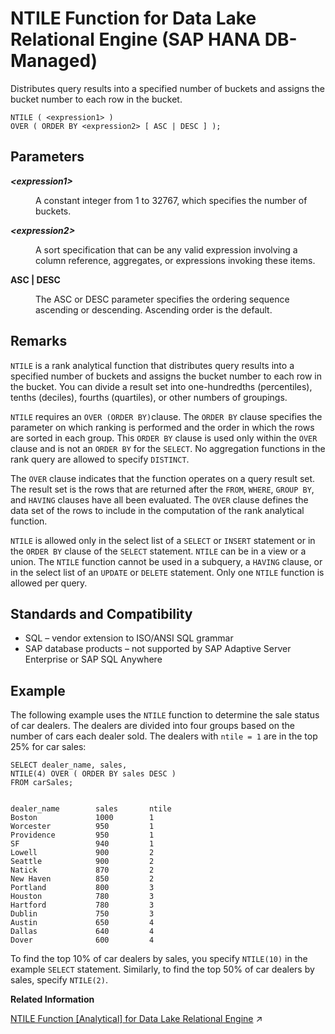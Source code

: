 <!-- loio97741f155cc24e2ea035db70a29da3b0 -->

# NTILE Function for Data Lake Relational Engine \(SAP HANA DB-Managed\)

Distributes query results into a specified number of buckets and assigns the bucket number to each row in the bucket.



```
NTILE ( <expression1> )
OVER ( ORDER BY <expression2> [ ASC | DESC ] );
```



<a name="loio97741f155cc24e2ea035db70a29da3b0__section_eyy_nnn_vrb"/>

## Parameters


<dl>
<dt><b>

*<expression1\>*

</b></dt>
<dd>

A constant integer from 1 to 32767, which specifies the number of buckets.



</dd><dt><b>

*<expression2\>*

</b></dt>
<dd>

A sort specification that can be any valid expression involving a column reference, aggregates, or expressions invoking these items.



</dd><dt><b>

ASC | DESC

</b></dt>
<dd>

The ASC or DESC parameter specifies the ordering sequence ascending or descending. Ascending order is the default.



</dd>
</dl>



<a name="loio97741f155cc24e2ea035db70a29da3b0__section_c1p_4nn_vrb"/>

## Remarks

`NTILE` is a rank analytical function that distributes query results into a specified number of buckets and assigns the bucket number to each row in the bucket. You can divide a result set into one-hundredths \(percentiles\), tenths \(deciles\), fourths \(quartiles\), or other numbers of groupings.

`NTILE` requires an `OVER (ORDER BY)`clause. The `ORDER BY` clause specifies the parameter on which ranking is performed and the order in which the rows are sorted in each group. This `ORDER BY` clause is used only within the `OVER` clause and is not an `ORDER BY` for the `SELECT`. No aggregation functions in the rank query are allowed to specify `DISTINCT`.

The `OVER` clause indicates that the function operates on a query result set. The result set is the rows that are returned after the `FROM`, `WHERE`, `GROUP BY`, and `HAVING` clauses have all been evaluated. The `OVER` clause defines the data set of the rows to include in the computation of the rank analytical function.

`NTILE` is allowed only in the select list of a `SELECT` or `INSERT` statement or in the `ORDER BY` clause of the `SELECT` statement. `NTILE` can be in a view or a union. The `NTILE` function cannot be used in a subquery, a `HAVING` clause, or in the select list of an `UPDATE` or `DELETE` statement. Only one `NTILE` function is allowed per query.



<a name="loio97741f155cc24e2ea035db70a29da3b0__section_bfm_pnn_vrb"/>

## Standards and Compatibility

-   SQL – vendor extension to ISO/ANSI SQL grammar
-   SAP database products – not supported by SAP Adaptive Server Enterprise or SAP SQL Anywhere



<a name="loio97741f155cc24e2ea035db70a29da3b0__section_i42_qnn_vrb"/>

## Example

The following example uses the `NTILE` function to determine the sale status of car dealers. The dealers are divided into four groups based on the number of cars each dealer sold. The dealers with `ntile = 1` are in the top 25% for car sales:

```
SELECT dealer_name, sales,
NTILE(4) OVER ( ORDER BY sales DESC )
FROM carSales;


dealer_name        sales       ntile
Boston             1000        1
Worcester          950         1
Providence         950         1
SF                 940         1
Lowell             900         2
Seattle            900         2
Natick             870         2
New Haven          850         2
Portland           800         3
Houston            780         3
Hartford           780         3
Dublin             750         3
Austin             650         4
Dallas             640         4
Dover              600         4
```

To find the top 10% of car dealers by sales, you specify `NTILE(10)` in the example `SELECT` statement. Similarly, to find the top 50% of car dealers by sales, specify `NTILE(2)`.

**Related Information**  


[NTILE Function \[Analytical\] for Data Lake Relational Engine](https://help.sap.com/viewer/19b3964099384f178ad08f2d348232a9/2023_4_QRC/en-US/a5695f3f84f21015a23ae9730b31eef2.html "Distributes query results into a specified number of buckets and assigns the bucket number to each row in the bucket.") :arrow_upper_right:

